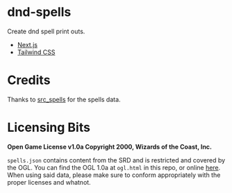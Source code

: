 # dnd-spells
Create dnd spell print outs.

- [Next.js](https://nextjs.org)
- [Tailwind CSS](https://tailwindcss.com)


# Credits
Thanks to [src_spells](https://github.com/vorpalhex/srd_spells) for the spells data.

# Licensing Bits
__Open Game License v1.0a Copyright 2000, Wizards of the Coast, Inc.__

`spells.json` contains content from the SRD and is restricted and covered by the OGL. You can find the OGL 1.0a at `ogl.html` in this repo, or online [here](http://www.opengamingfoundation.org/ogl.html). When using said data, please make sure to conform appropriately with the proper licenses and whatnot.
